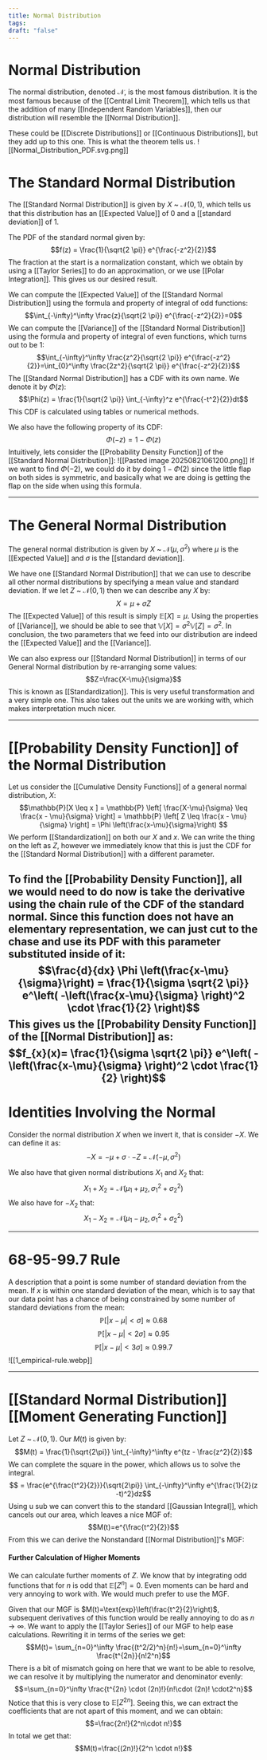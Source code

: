 ```yaml
---
title: Normal Distribution
tags: 
draft: "false"
---
```

# Normal Distribution
The normal distribution, denoted $\mathcal{N}$, is the most famous distribution. It is the most famous because of the [[Central Limit Theorem]], which tells us that the addition of many [[Independent Random Variables]], then our distribution will resemble the [[Normal Distribution]].

These could be [[Discrete Distributions]] or [[Continuous Distributions]], but they add up to this one. This is what the theorem tells us. 
![[Normal_Distribution_PDF.svg.png]]
# The Standard Normal Distribution
The [[Standard Normal Distribution]] is given by $X$ ~ $\mathcal{N}(0,1)$, which tells us that this distribution has an [[Expected Value]] of 0 and a [[standard deviation]] of 1. 

The PDF of the standard normal given by:
$$f(z) = \frac{1}{\sqrt{2 \pi}} e^{\frac{-z^2}{2}}$$
The fraction at the start is a normalization constant, which we obtain by using a [[Taylor Series]] to do an approximation, or we use [[Polar Integration]]. This gives us our desired result. 

We can compute the [[Expected Value]] of the [[Standard Normal Distribution]] using the formula and property of integral of odd functions:
$$\int_{-\infty}^\infty \frac{z}{\sqrt{2 \pi}} e^{\frac{-z^2}{2}}=0$$
We can compute the [[Variance]] of the [[Standard Normal Distribution]] using the formula and property of integral of even functions, which turns out to be 1:
$$\int_{-\infty}^\infty \frac{z^2}{\sqrt{2 \pi}} e^{\frac{-z^2}{2}}=\int_{0}^\infty \frac{2z^2}{\sqrt{2 \pi}} e^{\frac{-z^2}{2}}$$
The [[Standard Normal Distribution]] has a CDF with its own name. We denote it by $\Phi(z)$:
$$\Phi(z) = \frac{1}{\sqrt{2 \pi}} \int_{-\infty}^z e^{\frac{-t^2}{2}}dt$$
This CDF is calculated using tables or numerical methods. 

We also have the following property of its CDF:
$$\Phi(-z)=1-\Phi(z)$$
Intuitively, lets consider the [[Probability Density Function]] of the [[Standard Normal Distribution]]:
![[Pasted image 20250821061200.png]]
If we want to find $\Phi(-2)$, we could do it by doing $1-\Phi(2)$ since the little flap on both sides is symmetric, and basically what we are doing is getting the flap on the side when using this formula. 

---
# The General Normal Distribution
The general normal distribution is given by $X$ ~ $\mathcal{N}(\mu,\sigma^2)$ where $\mu$ is the [[Expected Value]] and $\sigma$ is the [[standard deviation]]. 

We have one [[Standard Normal Distribution]] that we can use to describe all other normal distributions by specifying a mean value and standard deviation. If we let $Z$ ~ $\mathcal{N}(0,1)$ then we can describe any $X$ by:
$$X=\mu + \sigma Z$$
The [[Expected Value]] of this result is simply $\mathbb{E}[X]=\mu$. Using the properties of [[Variance]], we should be able to see that $\mathbb{V}[X]=\sigma^2 \mathbb{V}[Z]=\sigma^2$. In conclusion, the two parameters that we feed into our distribution are indeed the [[Expected Value]] and the [[Variance]]. 

We can also express our [[Standard Normal Distribution]] in terms of our General Normal distribution by re-arranging some values:
$$Z=\frac{X-\mu}{\sigma}$$
This is known as [[Standardization]]. This is very useful transformation and a very simple one. This also takes out the units we are working with, which makes interpretation much nicer. 

---
# [[Probability Density Function]] of the Normal Distribution
Let us consider the [[Cumulative Density Functions]] of a general normal distribution, $X$:
$$\mathbb{P}[X \leq x ] = \mathbb{P} \left[ \frac{X-\mu}{\sigma} \leq \frac{x - \mu}{\sigma} \right] = \mathbb{P} \left[ Z \leq \frac{x - \mu}{\sigma} \right] = \Phi \left(\frac{x-\mu}{\sigma}\right) $$
We perform [[Standardization]] on both our $X$ and $x$. We can write the thing on the left as $Z$, however we immediately know that this is just the CDF for the [[Standard Normal Distribution]] with a different parameter.

To find the [[Probability Density Function]], all we would need to do now is take the derivative using the chain rule of the CDF of the standard normal. Since this function does not have an elementary representation, we can just cut to the chase and use its PDF with this parameter substituted inside of it:
$$\frac{d}{dx} \Phi \left(\frac{x-\mu}{\sigma}\right) = \frac{1}{\sigma \sqrt{2 \pi}} e^\left( -\left(\frac{x-\mu}{\sigma} \right)^2 \cdot \frac{1}{2} \right)$$
This gives us the [[Probability Density Function]] of the [[Normal Distribution]] as:
$$f_{x}(x)= \frac{1}{\sigma \sqrt{2 \pi}} e^\left( -\left(\frac{x-\mu}{\sigma} \right)^2 \cdot \frac{1}{2} \right)$$
---
# Identities Involving the Normal
Consider the normal distribution $X$ when we invert it, that is consider $-X$. We can define it as:
$$-X=-\mu + \sigma \cdot -Z \text{ = } \mathcal{N}(-\mu,\sigma^2) $$

We also have that given normal distributions $X_{1}$ and $X_{2}$ that:
$$X_{1}+X_{2}=\mathcal{N}(\mu_{1}+\mu_{2},\sigma_{1}^2+\sigma_{2}^2)$$
We also have for $-X_{2}$ that:
$$X_{1}-X_{2}=\mathcal{N}(\mu_{1}-\mu_{2},\sigma_{1}^2+\sigma_{2}^2)$$

---
# 68-95-99.7 Rule 
A description that a point is some number of standard deviation from the mean. If $x$ is within one standard deviation of the mean, which is to say that our data point has a chance of being constrained by some number of standard deviations from the mean:
$$\mathbb{P}[|x-\mu|< \sigma] \approx 0.68$$
$$\mathbb{P}[|x-\mu|< 2\sigma] \approx 0.95$$
$$\mathbb{P}[|x-\mu|< 3\sigma] \approx 0.99.7$$
![[1_empirical-rule.webp]]

---
# [[Standard Normal Distribution]] [[Moment Generating Function]]
Let $Z$  ~ $\mathcal{N}(0,1)$. Our $M(t)$ is given by:
$$M(t) = \frac{1}{\sqrt{2\pi}} \int_{-\infty}^\infty e^{tz - \frac{z^2}{2}}$$
We can complete the square in the power, which allows us to solve the integral. 
$$ = \frac{e^{\frac{t^2}{2}}}{\sqrt{2\pi}} \int_{-\infty}^\infty e^{\frac{1}{2}(z -t)^2}dz$$
Using u sub we can convert this to the standard [[Gaussian Integral]], which cancels out our area, which leaves a nice MGF of:
$$M(t)=e^{\frac{t^2}{2}}$$
From this we can derive the Nonstandard [[Normal Distribution]]'s MGF:

#### Further Calculation of Higher Moments 
We can calculate further moments of $Z$. We know that by integrating odd functions that for $n$ is odd that $\mathbb{E}[Z^n]=0$. Even moments can be hard and very annoying to work with. We would much prefer to use the MGF. 


Given that our MGF is $M(t)=\text{exp}\left(\frac{t^2}{2}\right)$, subsequent derivatives of this function would be really annoying to do as $n \to \infty$. We want to apply the [[Taylor Series]] of our MGF to help ease calculations. Rewriting it in terms of the series we get:
$$M(t)= \sum_{n=0}^\infty \frac{(t^2/2)^n}{n!}=\sum_{n=0}^\infty \frac{t^{2n}}{n!2^n}$$
There is a bit of mismatch going on here that we want to be able to resolve, we can resolve it by multiplying the numerator and denominator evenly:
 $$=\sum_{n=0}^\infty \frac{t^{2n} \cdot (2n)!}{n!\cdot (2n)! \cdot2^n}$$
 Notice that this is very close to $\mathbb{E}[Z^{2n}]$. Seeing this, we can extract the coefficients that are not apart of this moment, and we can obtain:
 $$=\frac{2n!}{2^n\cdot n!}$$
 In total we get that:
 $$M(t)=\frac{(2n)!}{2^n \cdot n!}$$
 